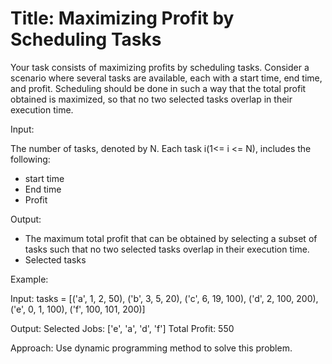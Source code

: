 # Title: Maximizing Profit by Scheduling Tasks

Your task consists of maximizing profits by scheduling tasks.
Consider a scenario where several tasks are available, each with a start time, end time, and profit.
Scheduling should be done in such a way that the total profit obtained is maximized, so that no two selected tasks overlap in their execution time.

Input:

The number of tasks, denoted by N. Each task i(1<= i <= N), includes the following:
- start time
- End time
- Profit


Output:

- The maximum total profit that can be obtained by selecting a subset of tasks such that no two selected tasks overlap in their execution time.
- Selected tasks


Example:


Input:
tasks = [('a', 1, 2, 50), ('b', 3, 5, 20), ('c', 6, 19, 100), ('d', 2, 100, 200), ('e', 0, 1, 100), ('f', 100, 101, 200)]

Output:
Selected Jobs: ['e', 'a', 'd', 'f']
Total Profit: 550


Approach:
Use dynamic programming method to solve this problem.
